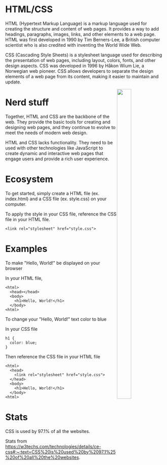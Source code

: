 # HTML/CSS
HTML (Hypertext Markup Language) is a markup language used for creating the structure and content of web pages. It provides a way to add headings, paragraphs, images, links, and other elements to a web page. HTML was first developed in 1990 by Tim Berners-Lee, a British computer scientist who is also credited with inventing the World Wide Web.

CSS (Cascading Style Sheets) is a stylesheet language used for describing the presentation of web pages, including layout, colors, fonts, and other design aspects. CSS was developed in 1996 by Håkon Wium Lie, a Norwegian web pioneer. CSS allows developers to separate the design elements of a web page from its content, making it easier to maintain and update.

<img style="float: right; width:30%; height:50%; object-fit:contain;" src="https://miro.medium.com/v2/resize:fit:792/1*lJ32Bl-lHWmNMUSiSq17gQ.png">

# Nerd stuff
Together, HTML and CSS are the backbone of the web. They provide the basic tools for creating and designing web pages, and they continue to evolve to meet the needs of modern web design. 

HTML and CSS lacks functionality. They need to be used with other technologies like JavaScript to create dynamic and interactive web pages that engage users and provide a rich user experience.

# Ecosystem
To get started, simply create a HTML file (ex. index.html) and a CSS file (ex. style.css) on your computer.

To apply the style in your CSS file, reference the CSS file in your HTML file.
```
<link rel="stylesheet" href="style.css">
```


# Examples
To make "Hello, World!" be displayed on your browser

In your HTML file,
```
<html>
  <head></head>
  <body>
    <h1>Hello, World!</h1>
  </body>
<html>
```
To change your "Hello, World!" text color to blue

In your CSS file
```
h1 {
  color: blue;
}
```
Then reference the CSS file in your HTML file
```
<html>
  <head>
    <link rel="stylesheet" href="style.css">
  </head>
  <body>
    <h1>Hello, World!</h1>
  </body>
<html>
```

# Stats
CSS is used by 97.1% of all the websites.

Stats from https://w3techs.com/technologies/details/ce-css#:~:text=CSS%20is%20used%20by%2097.1%25%20of%20all%20the%20websites.
